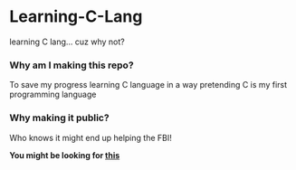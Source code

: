 # Learning-C-Lang
learning C lang... cuz why not?

### Why am I making this repo?
To save my progress learning C language in a way pretending C is my first programming language

### Why making it public?
Who knows it might end up helping the FBI!

**You might be looking for [this](basics/basics.md)**
